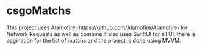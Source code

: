 # csgoMatchs

This project uses Alamofire (https://github.com/Alamofire/Alamofire) for Network Requests as well as combine
it also uses SwiftUI for all UI, there is pagination for the list of matchs and the project is done using MVVM.